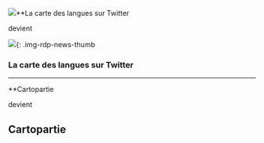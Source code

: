  ![](http://geotribu.net/sites/default/files/Tuto/img/divers/icone_partage_1.gif)**La carte des langues sur Twitter


devient


![](http://geotribu.net/sites/default/files/Tuto/img/divers/icone_partage_1.gif){: .img-rdp-news-thumb 
### La carte des langues sur Twitter

----
 **Cartopartie


devient


### 
Cartopartie
----
